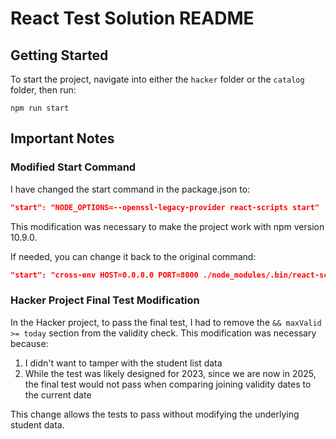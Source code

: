 # React Test Solution README

## Getting Started

To start the project, navigate into either the `hacker` folder or the `catalog` folder, then run:

```
npm run start
```

## Important Notes

### Modified Start Command

I have changed the start command in the package.json to:

```json
"start": "NODE_OPTIONS=--openssl-legacy-provider react-scripts start"
```

This modification was necessary to make the project work with npm version 10.9.0.

If needed, you can change it back to the original command:

```json
"start": "cross-env HOST=0.0.0.0 PORT=8000 ./node_modules/.bin/react-scripts start"
```

### Hacker Project Final Test Modification

In the Hacker project, to pass the final test, I had to remove the `&& maxValid >= today` section from the validity check. This modification was necessary because:

1. I didn't want to tamper with the student list data
2. While the test was likely designed for 2023, since we are now in 2025, the final test would not pass when comparing joining validity dates to the current date

This change allows the tests to pass without modifying the underlying student data.
